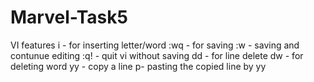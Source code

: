 # Marvel-Task5
VI features
i - for inserting letter/word 
:wq - for saving 
:w - saving and contunue editing 
:q! - quit vi without saving 
dd - for line delete 
dw - for deleting word
yy - copy a line
p- pasting the copied line by yy

